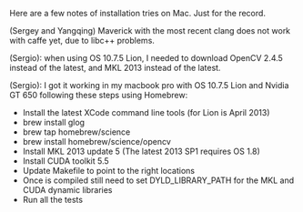 Here are a few notes of installation tries on Mac. Just for the record.

(Sergey and Yangqing) Maverick with the most recent clang does not work with caffe yet, due to libc++ problems.

(Sergio): when using OS 10.7.5 Lion, I needed to download OpenCV 2.4.5 instead of the latest, and MKL 2013 instead of the latest.

(Sergio): I got it working in my macbook pro with OS 10.7.5 Lion and Nvidia GT 650 following these steps using Homebrew:
* Install the latest XCode command line tools (for Lion is April 2013)
* brew install glog
* brew tap homebrew/science
* brew install homebrew/science/opencv
* Install MKL 2013 update 5 (The latest 2013 SP1 requires OS 1.8)
* Install CUDA toolkit 5.5
* Update Makefile to point to the right locations
* Once is compiled still need to set DYLD_LIBRARY_PATH for the MKL and CUDA dynamic libraries
* Run all the tests